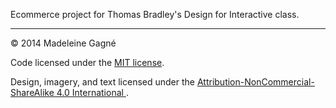 Ecommerce project for Thomas Bradley's Design for Interactive class.

---

© 2014 Madeleine Gagné

Code licensed under the [MIT license](LICENSE). 

Design, imagery, and text licensed under the [Attribution-NonCommercial-ShareAlike 4.0 International ](http://creativecommons.org/licenses/by-nc-sa/4.0/).
